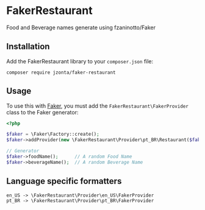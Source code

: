 FakerRestaurant
=======================

Food and Beverage names generate using fzaninotto/Faker


Installation
------------

Add the FakerRestaurant library to your `composer.json` file:

```
composer require jzonta/faker-restaurant
```

Usage
-----

To  use this with [Faker](https://github.com/fzaninotto/Faker), you must add the `FakerRestaurant\FakerProvider` class to the Faker generator:

```php
<?php

$faker = \Faker\Factory::create();
$faker->addProvider(new \FakerRestaurant\Provider\pt_BR\Restaurant($faker));

// Generator
$faker->foodName();      // A random Food Name
$faker->beverageName();  // A random Beverage Name
```

Language specific formatters
-----

```
en_US -> \FakerRestaurant\Provider\en_US\FakerProvider
pt_BR -> \FakerRestaurant\Provider\pt_BR\FakerProvider
```
